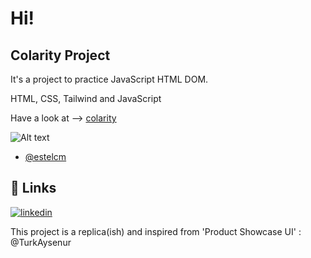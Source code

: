 # Hi! #


## Colarity Project

It's a project to practice JavaScript HTML DOM.


HTML, CSS, Tailwind and JavaScript

Have a look at --> [colarity](https://colarity.netlify.app/src/)





![Alt text](src/img/colarity.png)


- [@estelcm](https://github.com/estelcm)





## 🔗 Links

[![linkedin](https://img.shields.io/badge/linkedin-0A66C2?style=for-the-badge&logo=linkedin&logoColor=white)](www.linkedin.com/in/estel-cunill-25809411a)


This project is a replica(ish) and inspired from 'Product Showcase UI' : @TurkAysenur





